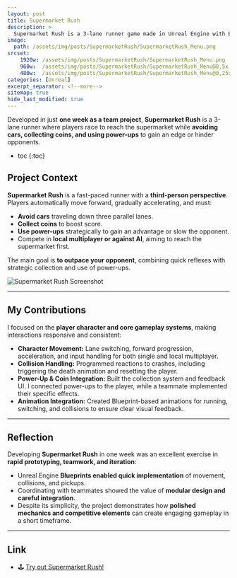 ```yaml
---
layout: post
title: Supermarket Rush
description: >
  Supermarket Rush is a 3-lane runner game made in Unreal Engine with Blueprints.
image: 
  path: /assets/img/posts/SupermarketRush/SupermarketRush_Menu.png
srcset:
    1920w: /assets/img/posts/SupermarketRush/SupermarketRush_Menu.png
    960w:  /assets/img/posts/SupermarketRush/SupermarketRush_Menu@0,5x.png
    480w:  /assets/img/posts/SupermarketRush/SupermarketRush_Menu@0,25x.png
categories: [Unreal]
excerpt_separator: <!--more-->
sitemap: true
hide_last_modified: true
---
```


Developed in just **one week as a team project**, **Supermarket Rush** is a 3-lane runner where players race to reach the supermarket while **avoiding cars, collecting coins, and using power-ups** to gain an edge or hinder opponents.

<!--more-->

* toc
{:toc}

## Project Context

**Supermarket Rush** is a fast-paced runner with a **third-person perspective**. Players automatically move forward, gradually accelerating, and must:

- **Avoid cars** traveling down three parallel lanes.  
- **Collect coins** to boost score.  
- **Use power-ups** strategically to gain an advantage or slow the opponent.  
- Compete in **local multiplayer or against AI**, aiming to reach the supermarket first.  

The main goal is **to outpace your opponent**, combining quick reflexes with strategic collection and use of power-ups.

![Supermarket Rush Screenshot](/assets/img/posts/SupermarketRush/SupermarketRush_Main.png)

---

## My Contributions

I focused on the **player character and core gameplay systems**, making interactions responsive and consistent:

- **Character Movement:** Lane switching, forward progression, acceleration, and input handling for both single and local multiplayer.  
- **Collision Handling:** Programmed reactions to crashes, including triggering the death animation and resetting the player.  
- **Power-Up & Coin Integration:** Built the collection system and feedback UI. I connected power-ups to the player, while a teammate implemented their specific effects.  
- **Animation Integration:** Created Blueprint-based animations for running, switching, and collisions to ensure clear visual feedback.  

---

## Reflection

Developing **Supermarket Rush** in one week was an excellent exercise in **rapid prototyping, teamwork, and iteration**:

- Unreal Engine **Blueprints enabled quick implementation** of movement, collisions, and pickups.  
- Coordinating with teammates showed the value of **modular design and careful integration**.  
- Despite its simplicity, the project demonstrates how **polished mechanics and competitive elements** can create engaging gameplay in a short timeframe.

---

## Link  

- 🕹️ [Try out Supermarket Rush!](https://legno9.itch.io/supermarket-rush)